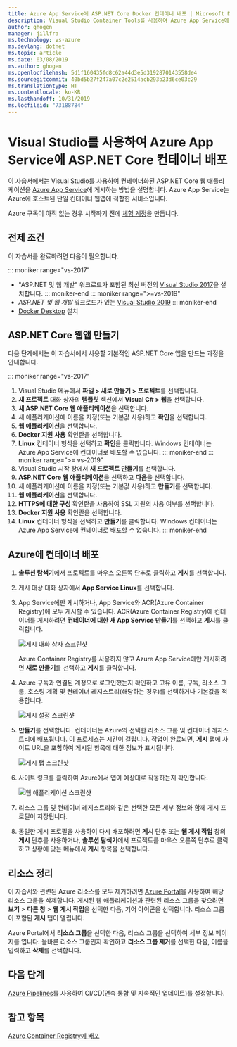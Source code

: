 ```yaml
---
title: Azure App Service에 ASP.NET Core Docker 컨테이너 배포 | Microsoft Docs
description: Visual Studio Container Tools를 사용하여 Azure App Service에 ASP.NET Core 웹앱을 배포하는 방법을 알아봅니다.
author: ghogen
manager: jillfra
ms.technology: vs-azure
ms.devlang: dotnet
ms.topic: article
ms.date: 03/08/2019
ms.author: ghogen
ms.openlocfilehash: 5d1f160435fd8c62a44d3e5d3192870143558de4
ms.sourcegitcommit: 40bd5b27f247a07c2e2514acb293b23d6ce03c29
ms.translationtype: HT
ms.contentlocale: ko-KR
ms.lasthandoff: 10/31/2019
ms.locfileid: "73188784"
---
```

# <a name="deploy-an-aspnet-core-container-to-azure-app-service-using-visual-studio"></a>Visual Studio를 사용하여 Azure App Service에 ASP.NET Core 컨테이너 배포

이 자습서에서는 Visual Studio를 사용하여 컨테이너화된 ASP.NET Core 웹 애플리케이션을 [Azure App Service](/azure/app-service)에 게시하는 방법을 설명합니다. Azure App Service는 Azure에 호스트된 단일 컨테이너 웹앱에 적합한 서비스입니다.

Azure 구독이 아직 없는 경우 시작하기 전에 [체험 계정](https://azure.microsoft.com/free/dotnet/?utm_source=acr-publish-doc&utm_medium=docs&utm_campaign=docs)을 만듭니다.

## <a name="prerequisites"></a>전제 조건

이 자습서를 완료하려면 다음이 필요합니다.

::: moniker range="vs-2017"
- "ASP.NET 및 웹 개발" 워크로드가 포함된 최신 버전의 [Visual Studio 2017](https://visualstudio.microsoft.com/vs/older-downloads/?utm_medium=microsoft&utm_source=docs.microsoft.com&utm_campaign=vs+2017+download)을 설치합니다.
::: moniker-end
::: moniker range=">=vs-2019"
- *ASP.NET 및 웹 개발* 워크로드가 있는 [Visual Studio 2019](https://visualstudio.microsoft.com/downloads)
::: moniker-end
- [Docker Desktop](https://docs.docker.com/docker-for-windows/install/) 설치

## <a name="create-an-aspnet-core-web-app"></a>ASP.NET Core 웹앱 만들기

다음 단계에서는 이 자습서에서 사용할 기본적인 ASP.NET Core 앱을 만드는 과정을 안내합니다.

::: moniker range="vs-2017"
1. Visual Studio 메뉴에서 **파일 > 새로 만들기 > 프로젝트**를 선택합니다.
2. **새 프로젝트** 대화 상자의 **템플릿** 섹션에서 **Visual C# > 웹**을 선택합니다.
3. **새 ASP.NET Core 웹 애플리케이션**을 선택합니다.
4. 새 애플리케이션에 이름을 지정(또는 기본값 사용)하고 **확인**을 선택합니다.
5. **웹 애플리케이션**을 선택합니다.
6. **Docker 지원 사용** 확인란을 선택합니다.
7. **Linux** 컨테이너 형식을 선택하고 **확인**을 클릭합니다. Windows 컨테이너는 Azure App Service에 컨테이너로 배포할 수 없습니다.
::: moniker-end
::: moniker range=">= vs-2019"
1. Visual Studio 시작 창에서 **새 프로젝트 만들기**를 선택합니다.
1. **ASP.NET Core 웹 애플리케이션**을 선택하고 **다음**을 선택합니다.
1. 새 애플리케이션에 이름을 지정(또는 기본값 사용)하고 **만들기**를 선택합니다.
1. **웹 애플리케이션**을 선택합니다.
1. **HTTPS에 대한 구성** 확인란을 사용하여 SSL 지원의 사용 여부를 선택합니다.
1. **Docker 지원 사용** 확인란을 선택합니다.
1. **Linux** 컨테이너 형식을 선택하고 **만들기**를 클릭합니다. Windows 컨테이너는 Azure App Service에 컨테이너로 배포할 수 없습니다.
::: moniker-end

## <a name="deploy-the-container-to-azure"></a>Azure에 컨테이너 배포

1. **솔루션 탐색기**에서 프로젝트를 마우스 오른쪽 단추로 클릭하고 **게시**를 선택합니다.
1. 게시 대상 대화 상자에서 **App Service Linux**를 선택합니다.
1. App Service에만 게시하거나, App Service와 ACR(Azure Container Registry)에 모두 게시할 수 있습니다. ACR(Azure Container Registry)에 컨테이너를 게시하려면 **컨테이너에 대한 새 App Service 만들기**를 선택하고 **게시**를 클릭합니다.

   ![게시 대화 상자 스크린샷](media/deploy-app-service/publish-app-service-linux.PNG)

   Azure Container Registry를 사용하지 않고 Azure App Service에만 게시하려면 **새로 만들기**를 선택하고 **게시**를 클릭합니다.

1. Azure 구독과 연결된 계정으로 로그인했는지 확인하고 고유 이름, 구독, 리소스 그룹, 호스팅 계획 및 컨테이너 레지스트리(해당하는 경우)를 선택하거나 기본값을 적용합니다.

   ![게시 설정 스크린샷](media/deploy-app-service/publish-app-service-linux2.png)

1. **만들기**를 선택합니다. 컨테이너는 Azure의 선택한 리소스 그룹 및 컨테이너 레지스트리에 배포됩니다. 이 프로세스는 시간이 걸립니다. 작업이 완료되면, **게시** 탭에 사이트 URL을 포함하여 게시된 항목에 대한 정보가 표시됩니다.

   ![게시 탭 스크린샷](media/deploy-app-service/publish-succeeded.PNG)

1. 사이트 링크를 클릭하여 Azure에서 앱이 예상대로 작동하는지 확인합니다.

   ![웹 애플리케이션 스크린샷](media/deploy-app-service/web-application-running.png)

1. 리소스 그룹 및 컨테이너 레지스트리와 같은 선택한 모든 세부 정보와 함께 게시 프로필이 저장됩니다.
1. 동일한 게시 프로필을 사용하여 다시 배포하려면 **게시** 단추 또는 **웹 게시 작업** 창의 **게시** 단추를 사용하거나, **솔루션 탐색기**에서 프로젝트를 마우스 오른쪽 단추로 클릭하고 상황에 맞는 메뉴에서 **게시** 항목을 선택합니다.

## <a name="clean-up-resources"></a>리소스 정리

이 자습서와 관련된 Azure 리소스를 모두 제거하려면 [Azure Portal](https://portal.azure.com)을 사용하여 해당 리소스 그룹을 삭제합니다. 게시된 웹 애플리케이션과 관련된 리소스 그룹을 찾으려면 **보기** > **다른 창** > **웹 게시 작업**을 선택한 다음, 기어 아이콘을 선택합니다. 리소스 그룹이 포함된 **게시** 탭이 열립니다.

Azure Portal에서 **리소스 그룹**을 선택한 다음, 리소스 그룹을 선택하여 세부 정보 페이지를 엽니다. 올바른 리소스 그룹인지 확인하고 **리소스 그룹 제거**를 선택한 다음, 이름을 입력하고 **삭제**를 선택합니다.

## <a name="next-steps"></a>다음 단계

[Azure Pipelines](/azure/devops/pipelines/?view=azure-devops)를 사용하여 CI/CD(연속 통합 및 지속적인 업데이트)를 설정합니다.

## <a name="see-also"></a>참고 항목

[Azure Container Registry에 배포](hosting-web-apps-in-docker.md)